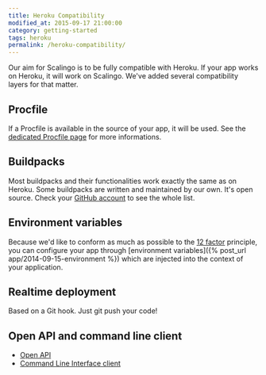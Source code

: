 ```yaml
---
title: Heroku Compatibility
modified_at: 2015-09-17 21:00:00
category: getting-started
tags: heroku
permalink: /heroku-compatibility/
---
```


Our aim for Scalingo is to be fully compatible with Heroku. If your app works on Heroku, it will work on Scalingo. We've added several compatibility layers for that matter.

## Procfile

If a Procfile is available in the source of your app, it will be used. See the [dedicated Procfile page](/internals/procfile.html) for more informations.

## Buildpacks

Most buildpacks and their functionalities work exactly the same as on Heroku. Some buildpacks are written and maintained by our own. It's open source. Check your [GitHub account](https://github.com/Scalingo/?query=buildpack) to see the whole list.

## Environment variables

Because we'd like to conform as much as possible to the [12 factor](http://12factor.net/) principle, you can configure your app through [environment variables]({% post_url app/2014-09-15-environment %}) which are injected into the context of your application.

## Realtime deployment

Based on a Git hook. Just git push your code!

## Open API and command line client

* [Open API](http://developers.scalingo.com/)
* [Command Line Interface client](http://cli.scalingo.com/)
